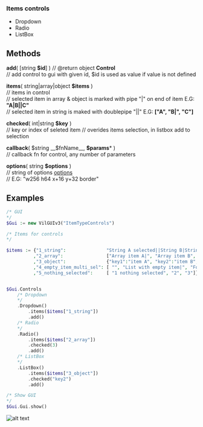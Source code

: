 ### Items controls

* Dropdown
* Radio
* ListBox

## Methods
 __add__( [string __$id__] ) // @return object __Control__  
	// add control to gui with given id, $id is used as value if value is not defined
	
__items__( string|array|object __$items__ )  
// items in control  
// selected item in array & object is marked with pipe "|" on end of item E.G: __"A|B||C"__  
// selected item in string is maked with doublepipe "||"  E.G: __["A", "B|", "C"]__  

__checked__( int|string __$key__ )  
// key or index of seleted item
// overides items selection, in listbox add to selection

__callback__( $string __$fnName__, __$params__* )  
// callback fn for control, any number of parameters  

__options__( string __$options__ )  
// string of options [options](https://autohotkey.com/docs/commands/Gui.htm#Controls_Uncommon_Styles_and_Options)  
// E.G: "w256 h64 x+16 y+32 border"  
	

## Examples
``` php
/* GUI
*/
$Gui := new VilGUIv3("ItemTypeControls")

/* Items for controls
*/

$items := {"1_string":               "String A selected||String B|String C"
          ,"2_array":                ["Array item A|", "Array item B", "Array item C"]
          ,"3_object":               {"key1":"item A", "key2":"item B", "key3":"item C"}
          ,"4_empty_item_multi_sel": [ "", "List with empty item|",	"Foo selected", "Bar"]
          ,"5_nothing_selected":     [ "1 nothing selected", "2", "3"]}


$Gui.Controls
	/* Dropdown
	*/
	.Dropdown()
		.items($items["1_string"])
		.add()
	/* Radio
	*/
	.Radio()
		.items($items["2_array"])
		.checked(3)			
		.add()
	/* ListBox
	*/
	.ListBox()
		.items($items["3_object"])
		.checked("key2")
		.add()

/* Show GUI
*/
$Gui.Gui.show()
``` 

![alt text](https://github.com/vilbur/ahk-vilgui/blob/master/Documentation/controls/controls-items.jpeg?raw=true "Basic controls")
